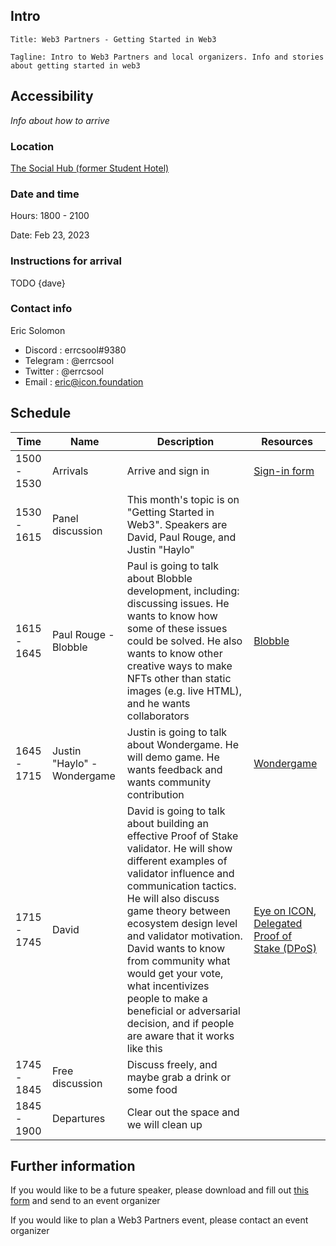 ## Intro

```
Title: Web3 Partners - Getting Started in Web3

Tagline: Intro to Web3 Partners and local organizers. Info and stories about getting started in web3 
```

## Accessibility

*Info about how to arrive*

### Location

[The Social Hub (former Student Hotel)](https://tourmkr.com/F1MaEBZ1nE/31034702p&315.41h&82.39t)

### Date and time

Hours: 1800 - 2100

Date: Feb 23, 2023

### Instructions for arrival

TODO {dave}

### Contact info

Eric Solomon
- Discord : errcsool#9380
- Telegram : @errcsool
- Twitter : @errcsool
- Email : eric@icon.foundation

## Schedule

| Time         | Name      | Description      | Resources          |
|--------------|-----------|------------------|--------------------|
| 1500 - 1530  | Arrivals  | Arrive and sign in | [Sign-in form]() |
| 1530 - 1615| Panel discussion | This month's topic is on "Getting Started in Web3". Speakers are David, Paul Rouge, and Justin "Haylo" | |
| 1615 - 1645 | Paul Rouge - Blobble | Paul is going to talk about Blobble development, including: discussing issues. He wants to know how some of these issues could be solved. He also wants to know other creative ways to make NFTs other than static images (e.g. live HTML), and he wants collaborators | [Blobble](https://twitter.com/blobbleworld)|
| 1645 - 1715 | Justin "Haylo" - Wondergame | Justin is going to talk about Wondergame. He will demo game. He wants feedback and wants community contribution | [Wondergame](https://wonder.game) |
| 1715 - 1745 | David | David is going to talk about building an effective Proof of Stake validator. He will show different examples of validator influence and communication tactics. He will also discuss game theory between ecosystem design level and validator motivation. David wants to know from community what would get your vote, what incentivizes people to make a beneficial or adversarial decision, and if people are aware that it works like this | [Eye on ICON](https://twitter.com/EyeonIcon1), [Delegated Proof of Stake (DPoS)](https://www.geeksforgeeks.org/delegated-proof-of-stake/) |
| 1745 - 1845 | Free discussion | Discuss freely, and maybe grab a drink or some food | |
| 1845 - 1900 | Departures | Clear out the space and we will clean up| |

## Further information

If you would like to be a future speaker, please download and fill out [this form](https://github.com/ingenierias-lentas/plantilla-de-eventos/blob/main/templates/speaker-onboard-template.md) and send to an event organizer

If you would like to plan a Web3 Partners event, please contact an event organizer